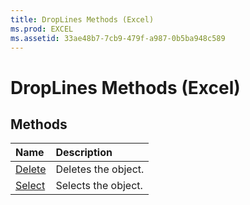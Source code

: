 ```yaml
---
title: DropLines Methods (Excel)
ms.prod: EXCEL
ms.assetid: 33ae48b7-7cb9-479f-a987-0b5ba948c589
---
```



# DropLines Methods (Excel)

## Methods



|**Name**|**Description**|
|:-----|:-----|
|[Delete](droplines-delete-method-excel.md)|Deletes the object.|
|[Select](droplines-select-method-excel.md)|Selects the object.|

